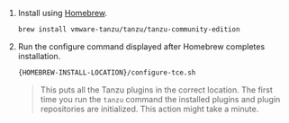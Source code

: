 1. Install using [Homebrew](https://brew.sh).

    ```sh
    brew install vmware-tanzu/tanzu/tanzu-community-edition
    ```

1. Run the configure command displayed after Homebrew completes installation.

    ```sh
    {HOMEBREW-INSTALL-LOCATION}/configure-tce.sh
    ```

    > This puts all the Tanzu plugins in the correct location. The first time
    > you run the `tanzu` command the installed plugins and plugin repositories
    > are initialized. This action might take a minute.
